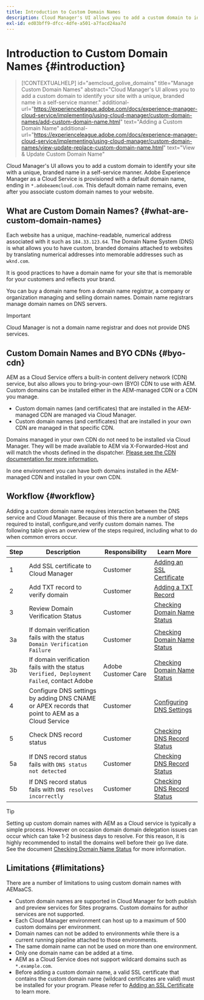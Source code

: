 ```yaml
---
title: Introduction to Custom Domain Names
description: Cloud Manager's UI allows you to add a custom domain to identify your site with a unique, branded name in a self-service manner.
exl-id: ed03bff9-dfcc-4dfe-a501-a7facd24aa7d
---
```


# Introduction to Custom Domain Names {#introduction}

>[!CONTEXTUALHELP]
>id="aemcloud_golive_domains"
>title="Manage Custom Domain Names"
>abstract="Cloud Manager's UI allows you to add a custom domain to identify your site with a unique, branded name in a self-service manner."
>additional-url="https://experienceleague.adobe.com/docs/experience-manager-cloud-service/implementing/using-cloud-manager/custom-domain-names/add-custom-domain-name.html" text="Adding a Custom Domain Name"
>additional-url="https://experienceleague.adobe.com/docs/experience-manager-cloud-service/implementing/using-cloud-manager/custom-domain-names/view-update-replace-custom-domain-name.html" text="View & Update Custom Domain Name"

Cloud Manager's UI allows you to add a custom domain to identify your site with a unique, branded name in a self-service manner. Adobe Experience Manager as a Cloud Service is provisioned with a default domain name, ending in `*.adobeaemcloud.com`. This default domain name remains, even after you associate custom domain names to your website.

## What are Custom Domain Names? {#what-are-custom-domain-names}

Each website has a unique, machine-readable, numerical address associated with it such as `184.33.123.64`. The Domain Name System (DNS) is what allows you to have custom, branded domains attached to websites by translating numerical addresses into memorable addresses such as `wknd.com`.

It is good practices to have a domain name for your site that is memorable for your customers and reflects your brand.

You can buy a domain name from a domain name registrar, a company or organization managing and selling domain names. Domain name registrars manage domain names on DNS servers.

>[!IMPORTANT]
>
>Cloud Manager is not a domain name registrar and does not provide DNS services.

## Custom Domain Names and BYO CDNs {#byo-cdn}

AEM as a Cloud Service offers a built-in content delivery network (CDN) service, but also allows you to bring-your-own (BYO) CDN to use with AEM. Custom domains can be installed either in the AEM-managed CDN or a CDN you manage.

* Custom domain names (and certificates) that are installed in the AEM-managed CDN are managed via Cloud Manager.
* Custom domain names (and certificates) that are installed in your own CDN are managed in that specific CDN. 

Domains managed in your own CDN do not need to be installed via Cloud Manager. They will be made available to AEM via X-Forwarded-Host and will match the vhosts defined in the dispatcher. [Please see the CDN documentation for more information.](/help/implementing/dispatcher/cdn.md)

In one environment you can have both domains installed in the AEM-managed CDN and installed in your own CDN.

## Workflow {#workflow}

Adding a custom domain name requires interaction between the DNS service and Cloud Manager. Because of this there are a number of steps required to install, configure,and verify custom domain names. The following table gives an overview of the steps required, including what to do when common errors occur.

|Step|Description|Responsibility|Learn More|
|--- |--- |--- |---|
|1|Add SSL certificate to Cloud Manager|Customer|[Adding an SSL Certificate](/help/implementing/cloud-manager/managing-ssl-certifications/add-ssl-certificate.md)|
|2|Add TXT record to verify domain|Customer|[Adding a TXT Record](/help/implementing/cloud-manager/custom-domain-names/add-text-record.md)|
|3|Review Domain Verification Status|Customer|[Checking Domain Name Status](/help/implementing/cloud-manager/custom-domain-names/check-domain-name-status.md)|
|3a|If domain verification fails with the status `Domain Verification Failure`|Customer|[Checking Domain Name Status](/help/implementing/cloud-manager/custom-domain-names/check-domain-name-status.md)|
|3b|If domain verification fails with the status `Verified, Deployment Failed`, contact Adobe|Adobe Customer Care|[Checking Domain Name Status](/help/implementing/cloud-manager/custom-domain-names/check-domain-name-status.md)|
|4|Configure DNS settings by adding DNS CNAME or APEX records that point to AEM as a Cloud Service|Customer|[Configuring DNS Settings](/help/implementing/cloud-manager/custom-domain-names/configure-dns-settings.md)|
|5|Check DNS record status|Customer|[Checking DNS Record Status](/help/implementing/cloud-manager/custom-domain-names/check-dns-record-status.md)|
|5a|If DNS record status fails with `DNS status not detected`|Customer|[Checking DNS Record Status](/help/implementing/cloud-manager/custom-domain-names/check-dns-record-status.md)|
|5b|If DNS record status fails with `DNS resolves incorrectly`|Customer|[Checking DNS Record Status](/help/implementing/cloud-manager/custom-domain-names/check-dns-record-status.md)|

>[!TIP]
>
>Setting up custom domain names with AEM as a Cloud service is typically a simple process. However on occasion domain domain delegation issues can occur which can take 1-2 business days to resolve. For this reason, it is highly recommended to install the domains well before their go live date. See the document [Checking Domain Name Status](/help/implementing/cloud-manager/custom-domain-names/check-domain-name-status.md) for more information.

## Limitations {#limitations}

There are a number of limitations to using custom domain names with AEMaaCS.

* Custom domain names are supported in Cloud Manager for both publish and preview services for Sites programs. Custom domains for author services are not supported.
* Each Cloud Manager environment can host up to a maximum of 500 custom domains per environment.
* Domain names can not be added to environments while there is a current running pipeline attached to those environments.
* The same domain name can not be used on more than one environment.
* Only one domain name can be added at a time.
* AEM as a Cloud Service does not support wildcard domains such as `*.example.com`.
* Before adding a custom domain name, a valid SSL certificate that contains the custom domain name (wildcard certificates are valid) must be installed for your program. Please refer to [Adding an SSL Certificate](/help/implementing/cloud-manager/managing-ssl-certifications/add-ssl-certificate.md) to learn more.
